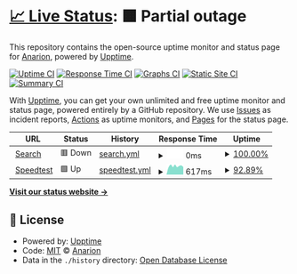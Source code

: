 # [📈 Live Status](https://anarion80.github.io/upptime): <!--live status--> **🟧 Partial outage**

This repository contains the open-source uptime monitor and status page for [Anarion](https://anarion80.github.io/upptime), powered by [Upptime](https://github.com/upptime/upptime).

[![Uptime CI](https://github.com/anarion80/upptime/workflows/Uptime%20CI/badge.svg)](https://github.com/anarion80/upptime/actions?query=workflow%3A%22Uptime+CI%22)
[![Response Time CI](https://github.com/anarion80/upptime/workflows/Response%20Time%20CI/badge.svg)](https://github.com/anarion80/upptime/actions?query=workflow%3A%22Response+Time+CI%22)
[![Graphs CI](https://github.com/anarion80/upptime/workflows/Graphs%20CI/badge.svg)](https://github.com/anarion80/upptime/actions?query=workflow%3A%22Graphs+CI%22)
[![Static Site CI](https://github.com/anarion80/upptime/workflows/Static%20Site%20CI/badge.svg)](https://github.com/anarion80/upptime/actions?query=workflow%3A%22Static+Site+CI%22)
[![Summary CI](https://github.com/anarion80/upptime/workflows/Summary%20CI/badge.svg)](https://github.com/anarion80/upptime/actions?query=workflow%3A%22Summary+CI%22)

With [Upptime](https://upptime.js.org), you can get your own unlimited and free uptime monitor and status page, powered entirely by a GitHub repository. We use [Issues](https://github.com/anarion80/upptime/issues) as incident reports, [Actions](https://github.com/anarion80/upptime/actions) as uptime monitors, and [Pages](https://anarion80.github.io/upptime) for the status page.

<!--start: status pages-->
<!-- This summary is generated by Upptime (https://github.com/upptime/upptime) -->
<!-- Do not edit this manually, your changes will be overwritten -->
<!-- prettier-ignore -->
| URL | Status | History | Response Time | Uptime |
| --- | ------ | ------- | ------------- | ------ |
| <img alt="" src="https://icons.duckduckgo.com/ip3/search.anarion.pl.ico" height="13"> [Search](https://search.anarion.pl) | 🟥 Down | [search.yml](https://github.com/anarion80/upptime/commits/HEAD/history/search.yml) | <details><summary><img alt="Response time graph" src="./graphs/search/response-time-week.png" height="20"> 0ms</summary><br><a href="https://upptime.anarion.pl/history/search"><img alt="Response time 640" src="https://img.shields.io/endpoint?url=https%3A%2F%2Fraw.githubusercontent.com%2Fanarion80%2Fupptime%2FHEAD%2Fapi%2Fsearch%2Fresponse-time.json"></a><br><a href="https://upptime.anarion.pl/history/search"><img alt="24-hour response time 0" src="https://img.shields.io/endpoint?url=https%3A%2F%2Fraw.githubusercontent.com%2Fanarion80%2Fupptime%2FHEAD%2Fapi%2Fsearch%2Fresponse-time-day.json"></a><br><a href="https://upptime.anarion.pl/history/search"><img alt="7-day response time 0" src="https://img.shields.io/endpoint?url=https%3A%2F%2Fraw.githubusercontent.com%2Fanarion80%2Fupptime%2FHEAD%2Fapi%2Fsearch%2Fresponse-time-week.json"></a><br><a href="https://upptime.anarion.pl/history/search"><img alt="30-day response time 0" src="https://img.shields.io/endpoint?url=https%3A%2F%2Fraw.githubusercontent.com%2Fanarion80%2Fupptime%2FHEAD%2Fapi%2Fsearch%2Fresponse-time-month.json"></a><br><a href="https://upptime.anarion.pl/history/search"><img alt="1-year response time 641" src="https://img.shields.io/endpoint?url=https%3A%2F%2Fraw.githubusercontent.com%2Fanarion80%2Fupptime%2FHEAD%2Fapi%2Fsearch%2Fresponse-time-year.json"></a></details> | <details><summary><a href="https://upptime.anarion.pl/history/search">100.00%</a></summary><a href="https://upptime.anarion.pl/history/search"><img alt="All-time uptime 99.30%" src="https://img.shields.io/endpoint?url=https%3A%2F%2Fraw.githubusercontent.com%2Fanarion80%2Fupptime%2FHEAD%2Fapi%2Fsearch%2Fuptime.json"></a><br><a href="https://upptime.anarion.pl/history/search"><img alt="24-hour uptime 100.00%" src="https://img.shields.io/endpoint?url=https%3A%2F%2Fraw.githubusercontent.com%2Fanarion80%2Fupptime%2FHEAD%2Fapi%2Fsearch%2Fuptime-day.json"></a><br><a href="https://upptime.anarion.pl/history/search"><img alt="7-day uptime 100.00%" src="https://img.shields.io/endpoint?url=https%3A%2F%2Fraw.githubusercontent.com%2Fanarion80%2Fupptime%2FHEAD%2Fapi%2Fsearch%2Fuptime-week.json"></a><br><a href="https://upptime.anarion.pl/history/search"><img alt="30-day uptime 100.00%" src="https://img.shields.io/endpoint?url=https%3A%2F%2Fraw.githubusercontent.com%2Fanarion80%2Fupptime%2FHEAD%2Fapi%2Fsearch%2Fuptime-month.json"></a><br><a href="https://upptime.anarion.pl/history/search"><img alt="1-year uptime 99.26%" src="https://img.shields.io/endpoint?url=https%3A%2F%2Fraw.githubusercontent.com%2Fanarion80%2Fupptime%2FHEAD%2Fapi%2Fsearch%2Fuptime-year.json"></a></details>
| <img alt="" src="https://icons.duckduckgo.com/ip3/speedtest.nas.anarion.pl.ico" height="13"> [Speedtest](https://speedtest.nas.anarion.pl) | 🟩 Up | [speedtest.yml](https://github.com/anarion80/upptime/commits/HEAD/history/speedtest.yml) | <details><summary><img alt="Response time graph" src="./graphs/speedtest/response-time-week.png" height="20"> 617ms</summary><br><a href="https://upptime.anarion.pl/history/speedtest"><img alt="Response time 663" src="https://img.shields.io/endpoint?url=https%3A%2F%2Fraw.githubusercontent.com%2Fanarion80%2Fupptime%2FHEAD%2Fapi%2Fspeedtest%2Fresponse-time.json"></a><br><a href="https://upptime.anarion.pl/history/speedtest"><img alt="24-hour response time 680" src="https://img.shields.io/endpoint?url=https%3A%2F%2Fraw.githubusercontent.com%2Fanarion80%2Fupptime%2FHEAD%2Fapi%2Fspeedtest%2Fresponse-time-day.json"></a><br><a href="https://upptime.anarion.pl/history/speedtest"><img alt="7-day response time 617" src="https://img.shields.io/endpoint?url=https%3A%2F%2Fraw.githubusercontent.com%2Fanarion80%2Fupptime%2FHEAD%2Fapi%2Fspeedtest%2Fresponse-time-week.json"></a><br><a href="https://upptime.anarion.pl/history/speedtest"><img alt="30-day response time 752" src="https://img.shields.io/endpoint?url=https%3A%2F%2Fraw.githubusercontent.com%2Fanarion80%2Fupptime%2FHEAD%2Fapi%2Fspeedtest%2Fresponse-time-month.json"></a><br><a href="https://upptime.anarion.pl/history/speedtest"><img alt="1-year response time 662" src="https://img.shields.io/endpoint?url=https%3A%2F%2Fraw.githubusercontent.com%2Fanarion80%2Fupptime%2FHEAD%2Fapi%2Fspeedtest%2Fresponse-time-year.json"></a></details> | <details><summary><a href="https://upptime.anarion.pl/history/speedtest">92.89%</a></summary><a href="https://upptime.anarion.pl/history/speedtest"><img alt="All-time uptime 94.62%" src="https://img.shields.io/endpoint?url=https%3A%2F%2Fraw.githubusercontent.com%2Fanarion80%2Fupptime%2FHEAD%2Fapi%2Fspeedtest%2Fuptime.json"></a><br><a href="https://upptime.anarion.pl/history/speedtest"><img alt="24-hour uptime 100.00%" src="https://img.shields.io/endpoint?url=https%3A%2F%2Fraw.githubusercontent.com%2Fanarion80%2Fupptime%2FHEAD%2Fapi%2Fspeedtest%2Fuptime-day.json"></a><br><a href="https://upptime.anarion.pl/history/speedtest"><img alt="7-day uptime 92.89%" src="https://img.shields.io/endpoint?url=https%3A%2F%2Fraw.githubusercontent.com%2Fanarion80%2Fupptime%2FHEAD%2Fapi%2Fspeedtest%2Fuptime-week.json"></a><br><a href="https://upptime.anarion.pl/history/speedtest"><img alt="30-day uptime 97.98%" src="https://img.shields.io/endpoint?url=https%3A%2F%2Fraw.githubusercontent.com%2Fanarion80%2Fupptime%2FHEAD%2Fapi%2Fspeedtest%2Fuptime-month.json"></a><br><a href="https://upptime.anarion.pl/history/speedtest"><img alt="1-year uptime 94.25%" src="https://img.shields.io/endpoint?url=https%3A%2F%2Fraw.githubusercontent.com%2Fanarion80%2Fupptime%2FHEAD%2Fapi%2Fspeedtest%2Fuptime-year.json"></a></details>

<!--end: status pages-->

[**Visit our status website →**](https://anarion80.github.io/upptime)

## 📄 License

- Powered by: [Upptime](https://github.com/upptime/upptime)
- Code: [MIT](./LICENSE) © [Anarion](https://anarion80.github.io/upptime)
- Data in the `./history` directory: [Open Database License](https://opendatacommons.org/licenses/odbl/1-0/)
